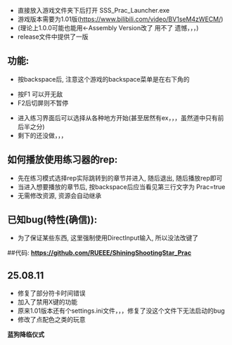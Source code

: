 - 直接放入游戏文件夹下后打开 SSS_Prac_Launcher.exe
- 游戏版本需要为1.01版(https://www.bilibili.com/video/BV1seM4zWECM/)
- (理论上1.0.0可能也能用←Assembly Version改了 用不了 遗憾，，，)
- release文件中提供了一版

## 功能:
- 按backspace后, 注意这个游戏的backspace菜单是在右下角的
+ 按F1 可以开无敌
+ F2后切屏则不暂停
- 进入练习界面后可以选择从各种地方开始(甚至居然有ex，，，虽然道中只有前后半之分)
- 剩下的还没做，，，

## 如何播放使用练习器的rep:
- 先在练习模式选择rep实际跳转到的章节并进入, 随后退出, 随后播放rep即可
- 当进入想要播放的章节后, 按backspace后应当看见第三行文字为 Prac=true
- 无需修改资源, 资源会自动继承

## 已知bug(特性(确信)):
- 为了保证某些东西, 这里强制使用DirectInput输入, 所以没法改键了

##代码:
**https://github.com/RUEEE/ShiningShootingStar_Prac**


## 25.08.11
- 修复了部分符卡时间错误
- 加入了禁用X键的功能
- 原来1.01版本还有个settings.ini文件，，，修复了没这个文件下无法启动的bug
- 修改了点配色之类的玩意

**蓝狗降临仪式**